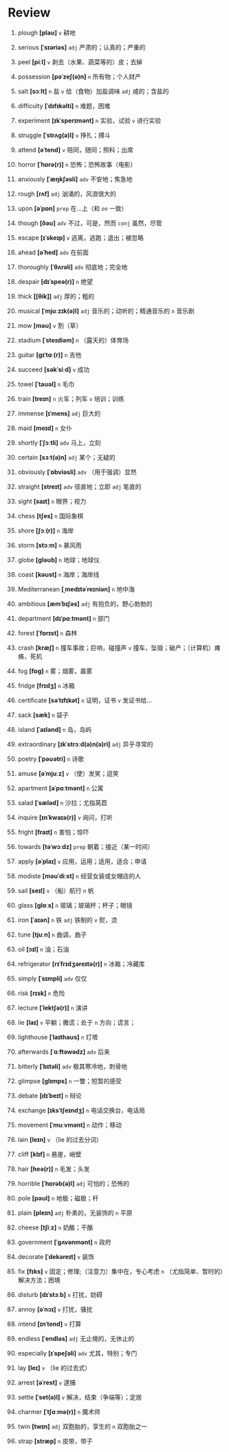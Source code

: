 # Review
1. plough **[plaʊ]** `v` 耕地

2. serious **[ˈsɪəriəs]** `adj` 严肃的；认真的；严重的

3. peel **[piːl]** `v` 剥去（水果、蔬菜等的）皮；去掉

4. possession **[pəˈzeʃ(ə)n]** `n` 所有物；个人财产

5. salt **[sɔːlt]** `n` 盐 `v` 给（食物）加盐调味 `adj` 咸的；含盐的

6. difficulty **[ˈdɪfɪkəlti]** `n` 难题，困难

7. experiment **[ɪkˈsperɪmənt]** `n` 实验，试验 `v` 进行实验

8. struggle **[ˈstrʌɡ(ə)l]** `v` 挣扎；搏斗

9. attend **[əˈtend]** `v` 陪同，随同；照料；出席

10. horror **[ˈhɒrə(r)]** `n` 恐怖；恐怖故事（电影）

11. anxiously **[ˈæŋkʃəsli]** `adv` 不安地；焦急地

12. rough **[rʌf]** `adj` 汹涌的，风浪很大的

13. upon **[əˈpɒn]** `prep` 在...上（和 `on` 一致）

14. though **[ðəʊ]** `adv` 不过，可是，然而 `conj` 虽然，尽管

15. escape **[ɪˈskeɪp]** `v` 逃离，逃跑；退出；被忽略

16. ahead **[əˈhed]** `adv` 在前面

17. thoroughly **[ˈθʌrəli]** `adv` 彻底地；完全地

18. despair **[dɪˈspeə(r)]** `n` 绝望

19. thick **[[θik]]** `adj` 厚的；粗的

20. musical **[ˈmjuːzɪk(ə)l]** `adj` 音乐的；动听的；精通音乐的 `n` 音乐剧

21. mow **[məʊ]** `v` 割（草）

22. stadium **[ˈsteɪdiəm]** `n` （露天的）体育场

23. guitar **[ɡɪˈtɑː(r)]** `n` 吉他

24. succeed **[səkˈsiːd]** `v` 成功

25. towel **[ˈtaʊəl]** `n` 毛巾

26. train **[treɪn]** `n` 火车；列车 `v` 培训；训练

27. immense **[ɪˈmens]** `adj` 巨大的

28. maid **[meɪd]** `n` 女仆

29. shortly **[ˈʃɔːtli]** `adv` 马上，立刻

30. certain **[sɜːt(ə)n]** `adj` 某个；无疑的

31. obviously **[ˈɒbviəsli]** `adv` （用于强调）显然

32. straight **[streɪt]** `adv` 径直地；立即 `adj` 笔直的

33. sight **[saɪt]** `n` 眼界；视力

34. chess **[tʃes]** `n` 国际象棋

35. shore **[ʃɔː(r)]** `n` 海岸

36. storm **[stɔːm]** `n` 暴风雨

37. globe **[ɡləʊb]** `n` 地球；地球仪

38. coast **[kəʊst]** `n` 海岸；海岸线

39. Mediterranean **[ˌmedɪtəˈreɪniən]** `n` 地中海

40. ambitious **[æmˈbɪʃəs]** `adj` 有抱负的，野心勃勃的

41. department **[dɪˈpɑːtmənt]** `n` 部门

42. forest **[ˈfɒrɪst]** `n` 森林

43. crash **[kræʃ]** `n` 撞车事故；巨响，碰撞声 `v` 撞车，坠毁；破产；（计算机）瘫痪，死机

44. fog **[fɒɡ]** `n` 雾；烟雾，晨雾

45. fridge **[frɪdʒ]** `n` 冰箱

46. certificate **[səˈtɪfɪkət]** `n` 证明，证书 `v` 发证书给...

47. sack **[sæk]** `n` 袋子

48. island **[ˈaɪlənd]** `n` 岛，岛屿

49. extraordinary **[ɪkˈstrɔːd(ə)n(ə)ri]** `adj` 异乎寻常的

50. poetry **[ˈpəʊətri]** `n` 诗歌

51. amuse **[əˈmjuːz]** `v` （使）发笑；逗笑

52. apartment **[əˈpɑːtmənt]** `n` 公寓

53. salad **[ˈsæləd]** `n` 沙拉；尤指莴苣

54. inquire **[ɪnˈkwaɪə(r)]** `v` 询问，打听

55. fright **[fraɪt]** `n` 害怕；惊吓

56. towards **[təˈwɔːdz]** `prep` 朝着；接近（某一时间）

57. apply **[əˈplaɪ]** `v` 应用，运用；适用，适合；申请

58. modiste **[məʊˈdiːst]** `n` 经营女装或女帽店的人

59. sail **[seɪl]** `v` （船）航行 `n` 帆

60. glass **[ɡlɑːs]** `n` 玻璃；玻璃杯；杯子；眼镜

61. iron **[ˈaɪən]** `n` 铁 `adj` 铁制的 `v` 熨，烫

62. tune **[tjuːn]** `n` 曲调，曲子

63. oil **[ɔɪl]** `n` 油；石油

64. refrigerator **[rɪˈfrɪdʒəreɪtə(r)]** `n` 冰箱；冷藏库

65. simply **[ˈsɪmpli]** `adv` 仅仅

66. risk **[rɪsk]** `n` 危险

67. lecture **[ˈlektʃə(r)]** `n` 演讲

68. lie **[laɪ]** `v` 平躺；撒谎；处于 `n` 方向；谎言；

69. lighthouse **[ˈlaɪthaʊs]** `n` 灯塔

70. afterwards **[ˈɑːftəwədz]** `adv` 后来

71. bitterly **[ˈbɪtəli]** `adv` 极其寒冷地，刺骨地

72. glimpse **[ɡlɪmps]** `n` 一瞥；短暂的感受

73. debate **[dɪˈbeɪt]** `n` 辩论

74. exchange **[ɪksˈtʃeɪndʒ]** `n` 电话交换台，电话局

75. movement **[ˈmuːvmənt]** `n` 动作；移动

76. lain **[leɪn]** `v` （lie 的过去分词）

77. cliff **[klɪf]** `n` 悬崖，峭壁

78. hair **[heə(r)]** `n` 毛发；头发

79. horrible **[ˈhɒrəb(ə)l]** `adj` 可怕的；恐怖的

80. pole **[pəʊl]** `n` 地极；磁极；杆

81. plain **[pleɪn]** `adj` 朴素的，无装饰的 `n` 平原

82. cheese **[tʃiːz]** `n` 奶酪；干酪

83. government **[ˈɡʌvənmənt]** `n` 政府

84. decorate **[ˈdekəreɪt]** `v` 装饰

85. fix **[fɪks]** `v` 固定；修理;（注意力）集中在，专心考虑 `n` （尤指简单、暂时的）解决方法；困境

86. disturb **[dɪˈstɜːb]** `v` 打扰，妨碍

87. annoy **[əˈnɔɪ]** `v` 打扰，骚扰

88. intend **[ɪnˈtend]** `v` 打算

89. endless **[ˈendləs]** `adj` 无止境的，无休止的

90. especially **[ɪˈspeʃəli]** `adv` 尤其，特别；专门

91. lay **[leɪ]** `v` （lie 的过去式）

92. arrest **[əˈrest]** `v` 逮捕

93. settle **[ˈset(ə)l]** `v` 解决，结束（争端等）；定居

94. charmer **[ˈtʃɑːmə(r)]** `n` 魔术师

95. twin **[twɪn]** `adj` 双胞胎的，孪生的 `n` 双胞胎之一

96. strap **[stræp]** `n` 皮带，带子

